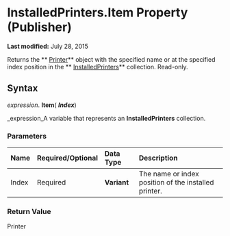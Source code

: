
# InstalledPrinters.Item Property (Publisher)

 **Last modified:** July 28, 2015

Returns the  ** [Printer](46f8c6a2-4cf1-bb6a-1214-a751440870f2.md)** object with the specified name or at the specified index position in the ** [InstalledPrinters](8cf9b194-70bc-7963-6a08-d08401d4b6f3.md)** collection. Read-only.

## Syntax

 _expression_. **Item**( **_Index_**)

 _expression_A variable that represents an  **InstalledPrinters** collection.


### Parameters



|**Name**|**Required/Optional**|**Data Type**|**Description**|
|:-----|:-----|:-----|:-----|
|Index|Required| **Variant**|The name or index position of the installed printer.|

### Return Value

Printer

